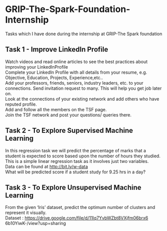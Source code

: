 # GRIP-The-Spark-Foundation-Internship
Tasks which I have done during the internship at GRIP-The Spark foundation

## Task 1 - Improve LinkedIn Profile
Watch videos and read online articles to see the best practices about improving your LinkedInProfile<br>
Complete your LinkedIn Profile with all details from your resume, e.g. Objective, Education, Projects, Experience,etc..<br>
Add your professors, friends, seniors, industry leaders, etc. to your connections. Send invitation request to many. This will help you get job later on.<br>
Look at the connections of your existing network and add others who have reputed profile.<br>
Add and follow all the members on the TSF page.<br>
Join the TSF network and post your questions/ queries there.<br>


## Task 2 - To Explore Supervised Machine Learning
In this regression task we will predict the percentage of
marks that a student is expected to score based upon the
number of hours they studied. This is a simple linear
regression task as it involves just two variables.<br>
Data can be found at http://bit.ly/w-data<br>
What will be predicted score if a student study for 9.25 hrs in a
day?


## Task 3 - To Explore Unsupervised Machine Learning
From the given ‘Iris’ dataset, predict the optimum number of
clusters and represent it visually.<br>
Dataset :
https://drive.google.com/file/d/11Iq7YvbWZbt8VXjfm06brx6
6b10YiwK-/view?usp=sharing
